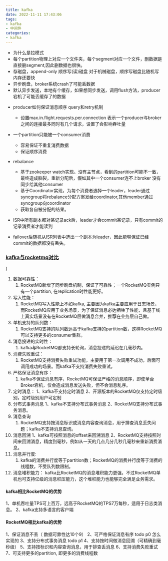 ```yaml
---
title: kafka
date: 2022-11-11 17:43:06
tags:
- kafka
- 中间件
categories:
- kafka
---
```


* 为什么是拉模式
* 每个partition物理上对应一个文件夹，每个segment对应一个文件，删数据是直接删segment,因此删数据也很快。
* 存磁盘，append-only 顺序写(读)磁盘 对于机械磁盘，顺序写磁盘比随机写内存还要快
* 异步刷盘，broker系统crash了可能丢数据
* 默认异步发送，本地有个缓存，如果想同步发送，调用flush方法，producer宕机了可能丢缓存了的数据
<!-- more -->
* producer如何保证消息顺序 query和retry机制
  * 设置max.in.flight.requests.per.connection 表示一个producer与broker之间的连接最多同时有几个请求，设置了会影响吞吐量

* 一个partition只能被一个consumer消费
  * 容易保证不重复消费数据
  * 保证顺序消费
* rebalance
  * 基于zookeeper watch实现。没有主节点，看到的partition可能不一致，最终造成脑裂，重新分配后，假如其中一个consumer连不上broker
    没有同步给其他consumer
  * 基于Coordinator实现，为每个消费者选择一个leader，leader通过syncgroup将rebalance分配方案发给coordinator,其他member通过
    syncgroup向coordinator
  * 获取各自被分配的结果。
* ISR中所有副本都对某记录ack后，leader才会commit某记录，只有commit的记录消费者才能读到
* failover后随机从ISR列表中选出一个副本为leader，因此能够保证已经commit的数据都没有丢失。

### [kafka与rocketmq对比](https://blog.csdn.net/shijinghan1126/article/details/104724407#)
)
1. 数据可靠性：
   1. RocketMQ新增了同步刷盘机制，保证了可靠性；一个RocketMQ实例只有一个partition, 在replication时性能更好。
2. 写入性能：
   1. RocketMQ写入性能上不如kafka, 主要因为kafka主要应用于日志场景，而RocketMQ应用于业务场景，为了保证消息必达牺牲了性能，且基于线上真实场景没有在RocketMQ层做消息合并，推荐在业务层自己做。
3. 单机支持的队列数：
   1. RocketMQ支持的队列数远高于kafka支持的partition数，这样RocketMQ可以支持更多的consumer集群。
4. 消息投递的实时性：
   1. kafka与RocketMQ都支持长轮询，消息投递的延迟在几毫秒内。
5. 消费失败重试：
   1. RocketMQ支持消费失败重试功能，主要用于第一次调用不成功，后面可调用成功的场景。而kafka不支持消费失败重试。
6. 严格保证消息有序： 
   1. kafka不保证消息有序，RocketMQ可保证严格的消息顺序，即使单台Broker宕机，仅会造成消息发送失败，但不会消息乱序。
7. 定时消息：
   1、kafka不支持定时消息
   2、开源版本的RocketMQ仅支持定时级别，定时级别用户可定制
8. 分布式事务消息
   1、kafka不支持分布式事务消息
   2、RocketMQ支持分布式事务消息。
9. 消息查询
   1. RocketMQ支持按消息标识或消息内容查询消息，用于排查消息丢失问题；kafka不支持消息查询。
10. 消息回溯
   1、kafka可按照消息的offset来回溯消息
   2、RocketMQ支持按照时间来回溯消息，精度到毫秒，例如从一天的几点几分几秒几毫秒来重新消费消息。
11. 消息并行度: 
    1. kafka的消费并行度等于partition数；RocketMQ的消费并行度等于消费的线程数，不受队列数限制。
12. 消息堆积能力：
    kafka比RocketMQ的消息堆积能力更强，不过RocketMQ单机也可支持亿级的消息积压能力，这个堆积能力也能够完全满足业务需求。

#### kafka相比RocketMQ的优势
1、单机吞吐量TPS可上百万，远高于RocketMQ的TPS7万每秒，适用于日志类消息。
2、kafka支持多语言的客户端

#### RocketMQ相比kafka的优势
1、保证消息不丢（ 数据可靠性达10个9）
2、可严格保证消息有序 todo p0 怎么实现的
3、支持分布式事务消息 todo p1 
4、支持按时间做消息回溯（可精确到毫秒级）
5、支持按标识和内容查询消息，用于排查丢消息
6、支持消费失败重试
7、可支持更多的partition, 即更多的消费线程数



